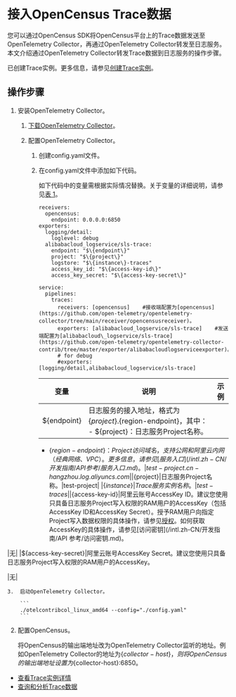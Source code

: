 # 接入OpenCensus Trace数据

您可以通过OpenCensus SDK将OpenCensus平台上的Trace数据发送至OpenTelemetry Collector，再通过OpenTelemetry Collector转发至日志服务。本文介绍通过OpenTelemetry Collector转发Trace数据到日志服务的操作步骤。

已创建Trace实例。更多信息，请参见[创建Trace实例]()。

## 操作步骤

1.  安装OpenTelemetry Collector。

    1.  [下载OpenTelemetry Collector](https://github.com/open-telemetry/opentelemetry-collector-contrib/releases)。

    2.  配置OpenTelemetry Collector。

        1.  创建config.yaml文件。
        2.  在config.yaml文件中添加如下代码。

            如下代码中的变量需根据实际情况替换。关于变量的详细说明，请参见[表 1](#table_dii_mmp_0x8)。

            ```
            receivers:
              opencensus:
                endpoint: 0.0.0.0:6850
            exporters:
              logging/detail:
                loglevel: debug
              alibabacloud_logservice/sls-trace:
                endpoint: "$\{endpoint\}"
                project: "$\{project\}"
                logstore: "$\{instance\}-traces"
                access_key_id: "$\{access-key-id\}"
                access_key_secret: "$\{access-key-secret\}"
            
            service:
              pipelines:
                traces:
                  receivers: [opencensus]    #接收端配置为[opencensus](https://github.com/open-telemetry/opentelemetry-collector/tree/main/receiver/opencensusreceiver)。
                  exporters: [alibabacloud_logservice/sls-trace]    #发送端配置为[alibabacloud\_logservice/sls-trace](https://github.com/open-telemetry/opentelemetry-collector-contrib/tree/master/exporter/alibabacloudlogserviceexporter)。
                  # for debug
                  #exporters: [logging/detail,alibabacloud_logservice/sls-trace]
            ```

            |变量|说明|示例|
            |--|--|--|
            |$\{endpoint\}|日志服务的接入地址，格式为$\{project\}.$\{region-endpoint\}，其中：            -   $\{project\}：日志服务Project名称。
            -   $\{region-endpoint\}：Project访问域名，支持公网和阿里云内网（经典网络、VPC）。更多信息，请参见[服务入口](/intl.zh-CN/开发指南/API 参考/服务入口.md)。
|test-project.cn-hangzhou.log.aliyuncs.com|
            |$\{project\}|日志服务Project名称。|test-project|
            |$\{instance\}|Trace服务实例名称。|test-traces|
            |$\{access-key-id\}|阿里云账号AccessKey ID。建议您使用只具备日志服务Project写入权限的RAM用户的AccessKey（包括AccessKey ID和AccessKey Secret）。授予RAM用户向指定Project写入数据权限的具体操作，请参见[授权](/intl.zh-CN/开发指南/访问控制RAM/RAM自定义授权场景.md)。如何获取AccessKey的具体操作，请参见[访问密钥](/intl.zh-CN/开发指南/API 参考/访问密钥.md)。

|无|
            |$\{access-key-secret\}|阿里云账号AccessKey Secret。建议您使用只具备日志服务Project写入权限的RAM用户的AccessKey。

|无|

    3.  启动OpenTelemetry Collector。

        ```
        ./otelcontribcol_linux_amd64 --config="./config.yaml"
        ```

2.  配置OpenCensus。

    将OpenCensus的输出端地址改为OpenTelemetry Collector监听的地址。例如OpenTelemetry Collector的地址为$\{collector-host\}，则将OpenCensus的输出端地址设置为$\{collector-host\}:6850。


-   [查看Trace实例详情]()
-   [查询和分析Trace数据]()


